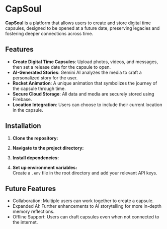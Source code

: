 # CapSoul

**CapSoul** is a platform that allows users to create and store digital time capsules, designed to be opened at a future date, preserving legacies and fostering deeper connections across time. 


## Features
- **Create Digital Time Capsules**: Upload photos, videos, and messages, then set a release date for the capsule to open.
- **AI-Generated Stories**: Gemini AI analyzes the media to craft a personalized story for the user.
- **Rocket Animation**: A unique animation that symbolizes the journey of the capsule through time.
- **Secure Cloud Storage**: All data and media are securely stored using Firebase.
- **Location Integration**: Users can choose to include their current location in the capsule.


## Installation

1. **Clone the repository:**
   
2. **Navigate to the project directory:**

3. **Install dependencies:**

4. **Set up environment variables:**  
Create a `.env` file in the root directory and add your relevant API keys.

## Future Features
- Collaboration: Multiple users can work together to create a capsule.
- Expanded AI: Further enhancements to AI storytelling for more in-depth memory reflections.
- Offline Support: Users can draft capsules even when not connected to the internet.



